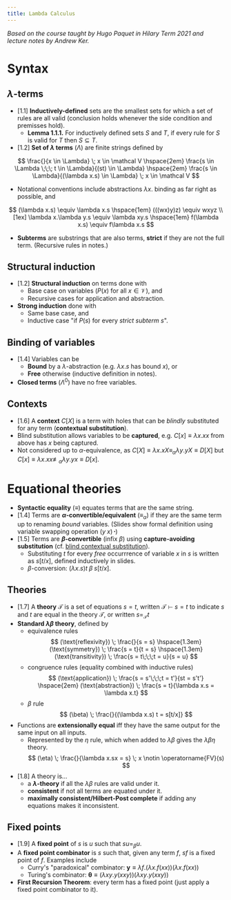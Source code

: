 ```yaml
---
title: Lambda Calculus
---
```


*Based on the course taught by Hugo Paquet in Hilary Term 2021 and lecture notes
by Andrew Ker.*

# Syntax

## $\lambda$-terms

* [1.1] **Inductively-defined** sets are the smallest sets for which a set of
  rules are all valid (conclusion holds whenever the side condition and
  premisses hold).
	* **Lemma 1.1.1.** For inductively defined sets $S$ and $T$, if every rule
	  for $S$ is valid for $T$ then $S \subseteq T$.
* [1.2] **Set of $\lambda$ terms** ($\Lambda$) are finite strings defined by

$$
\frac{}{x \in \Lambda} \; x \in \mathcal V
\hspace{2em}
\frac{s \in \Lambda \;\;\; t \in \Lambda}{(st) \in \Lambda}
\hspace{2em}
\frac{s \in \Lambda}{(\lambda x.s) \in \Lambda} \; x \in \mathcal V
$$

* Notational conventions include abstractions $\lambda x.$ binding as far right
  as possible, and

$$
(\lambda x.s) \equiv \lambda x.s \hspace{1em}
(((wx)y)z) \equiv wxyz \\[1ex]
\lambda x.\lambda y.s \equiv \lambda xy.s \hspace{1em}
f(\lambda x.s) \equiv f\lambda x.s
$$

* **Subterms** are substrings that are also terms, **strict** if they are not
  the full term. (Recursive rules in notes.)

## Structural induction

* [1.2] **Structural induction** on terms done with
	* Base case on variables ($P(x)$ for all $x \in \mathcal V$), and
	* Recursive cases for application and abstraction.
* **Strong induction** done with
	* Same base case, and
	* Inductive case "if $P(s)$ for every *strict subterm* $s$".

## Binding of variables

* [1.4] Variables can be
	* **Bound** by a $\lambda$-abstraction (e.g. $\lambda x.s$ has bound $x$),
	  or
	* **Free** otherwise (inductive definition in notes).
* **Closed terms** ($\Lambda^0$) have no free variables.

## Contexts

* [1.6] A **context** $C[X]$ is a term with holes that can be *blindly*
  substituted for any term (**contextual substitution**).
* Blind substitution allows variables to be **captured**, e.g.
  $C[x] \equiv \lambda x.xx$ from above has $x$ being captured.
* Not considered up to $\alpha$-equivalence, as
  $C[X] \equiv \lambda x.xX \equiv_\alpha \lambda y.yX \equiv D[X]$
  but
  $C[x] \equiv \lambda x.xx \not\equiv_\alpha \lambda y.yx \equiv D[x]$.

# Equational theories

* **Syntactic equality** ($\equiv$) equates terms that are the same string.
* [1.4] Terms are **$\alpha$-convertible/equivalent** ($\equiv_\alpha$) if they
  are the same term up to renaming *bound* variables. (Slides show formal
  definition using variable swapping operation $(y\;x)\,\boldsymbol\cdot$)
* [1.5] Terms are **$\beta$-convertible** (infix $\beta$) using
  **capture-avoiding substitution** (cf. [blind contextual
  substitution](#contexts)).
	* Substituting $t$ for every *free* occurrrence of variable $x$ in $s$ is
	  written as $s[t/x]$, defined inductively in slides.
	* $\beta$-conversion: $(\lambda x.s)t \;\beta\; s[t/x]$.

## Theories

* [1.7] A **theory** $\mathcal T$ is a set of equations $s = t$, written
  $\mathcal T \vdash s = t$ to indicate $s$ and $t$ are equal in the theory
  $\mathcal T$, or written $s =_\mathcal T t$
* **Standard $\lambda\beta$ theory**, defined by
	* equivalence rules
$$
(\text{reflexivity}) \; \frac{}{s = s}
\hspace{1.3em}
(\text{symmetry}) \; \frac{s = t}{t = s}
\hspace{1.3em}
(\text{transitivity}) \; \frac{s = t\;\;\;t = u}{s = u}
$$
	* congruence rules (equality combined with inductive rules)
$$
(\text{application}) \; \frac{s = s'\;\;\;t = t'}{st = s't'}
\hspace{2em}
(\text{abstraction}) \; \frac{s = t}{\lambda x.s = \lambda x.t}
$$
	* $\beta$ rule
$$
(\beta) \; \frac{}{(\lambda x.s) t = s[t/x]}
$$
* Functions are **extensionally equal** iff they have the same output for the
  same input on all inputs.
	* Represented by the $\eta$ rule, which when added to $\lambda\beta$ gives
	  the $\lambda\beta\eta$ theory.
$$
(\eta) \; \frac{}{\lambda x.sx = s} \; x \notin \operatorname{FV}(s)
$$
* [1.8] A theory is...
	* a **$\lambda$-theory** if all the $\lambda\beta$ rules are valid under it.
	* **consistent** if not all terms are equated under it.
	* **maximally consistent/Hilbert-Post complete** if adding any equations
	  makes it inconsistent.

## Fixed points

* [1.9] A **fixed point** of $s$ is $u$ such that $s u =_\beta u$.
* A **fixed point combinator** is $s$ such that, given any term $f$, $sf$ is a
  fixed point of $f$. Examples include
	* Curry's "paradoxical" combinator:
	  $\mathbf y \equiv \lambda f.(\lambda x.f(xx))(\lambda x.f(xx))$
	* Turing's combinator:
	  $\bm \theta \equiv (\lambda xy.y(xxy))(\lambda xy.y(xxy))$
* **First Recursion Theorem**: every term has a fixed point (just apply a fixed
  point combinator to it).

